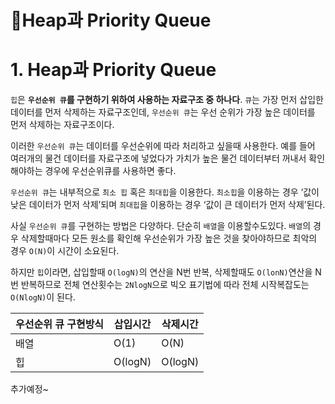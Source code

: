 # 📌Heap과 Priority Queue

# 1. Heap과 Priority Queue

`힙`은 **`우선순위 큐`를 구현하기 위하여 사용하는 자료구조 중 하나다**. `큐`는 가장 먼저 삽입한 데이터를 먼저 삭제하는 자료구조인데, `우선순위 큐`는 우선 순위가 가장 높은 데이터를 먼저 삭제하는 자료구조이다.

이러한 `우선순위 큐`는 데이터를 우선순위에 따라 처리하고 싶을때 사용한다. 예를 들어 여러개의 물건 데이터를 자료구조에 넣었다가 가치가 높은 물건 데이터부터 꺼내서 확인해야하는 경우에 우선순위큐를 사용하면 좋다.

`우선순위 큐`는 내부적으로 `최소 힙` 혹은 `최대힙`을 이용한다. `최소힙`을 이용하는 경우 ‘값이 낮은 데이터가 먼저 삭제’되며 `최대힙`을 이용하는 경우 ‘값이 큰 데이터가 먼저 삭제’된다.

사실 `우선순위 큐`를 구현하는 방법은 다양하다. 단순히 `배열`을 이용할수도있다. `배열`의 경우 삭제할때마다 모든 원소를 확인해 우선순위가 가장 높은 것을 찾아야하므로 최악의 경우 `O(N)`이 시간이 소요된다.

하지만 `힙`이라면, 삽입할때 `O(logN)`의 연산을 N번 반복, 삭제할때도 `O(lonN)`연산을 N번 반복하므로 전체 연산횟수는 `2NlogN`으로 빅오 표기법에 따라 전체 시작복잡도는 `O(NlogN)`이 된다.

| 우선순위 큐 구현방식 | 삽입시간 | 삭제시간 |
| --- | --- | --- |
| 배열 | O(1) | O(N) |
| 힙 | O(logN) | O(logN) |

추가예정~